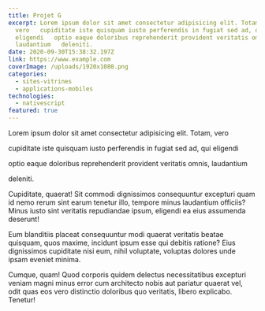 ```yaml
---
title: Projet G
excerpt: Lorem ipsum dolor sit amet consectetur adipisicing elit. Totam,
  vero   cupiditate iste quisquam iusto perferendis in fugiat sed ad, qui
  eligendi   optio eaque doloribus reprehenderit provident veritatis omnis,
  laudantium   deleniti.
date: 2020-09-30T15:38:32.197Z
link: https://www.example.com
coverImage: /uploads/1920x1080.png
categories:
  - sites-vitrines
  - applications-mobiles
technologies:
  - nativescript
featured: true
---
```

<!--StartFragment-->

Lorem ipsum dolor sit amet consectetur adipisicing elit. Totam, vero

cupiditate iste quisquam iusto perferendis in fugiat sed ad, qui eligendi

optio eaque doloribus reprehenderit provident veritatis omnis, laudantium

deleniti.



Cupiditate, quaerat! Sit commodi dignissimos consequuntur excepturi quam id nemo rerum sint earum tenetur illo, tempore minus laudantium officiis? Minus iusto sint veritatis repudiandae ipsum, eligendi ea eius assumenda deserunt!



Eum blanditiis placeat consequuntur modi quaerat veritatis beatae quisquam, quos maxime, incidunt ipsum esse qui debitis ratione? Eius dignissimos cupiditate nisi eum, nihil voluptate, voluptas dolores unde ipsam eveniet minima.



Cumque, quam! Quod corporis quidem delectus necessitatibus excepturi veniam magni minus error cum architecto nobis aut pariatur quaerat vel, odit quas eos vero distinctio doloribus quo veritatis, libero explicabo. Tenetur!

<!--EndFragment-->
